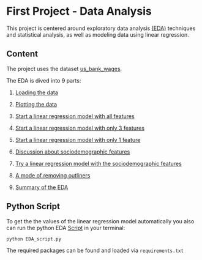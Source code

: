 # First Project - Data Analysis

This project is centered around exploratory data 
analysis [(EDA)](EDA_Checklist.pdf) techniques and statistical analysis, 
as well as modeling data using linear regression.

## Content

The project uses the dataset [us_bank_wages](/us_bank_wages/us_bank_wages.txt).

The EDA is dived into 9 parts:

1. [Loading the data](EDA_0_Load_Data.ipynb)

2. [Plotting the data](EDA_1_Plot.ipynb)

3. [Start a linear regression model with all features](EDA_2_LinReg_all_var.ipynb)

4. [Start a linear regression model with only 3 features](EDA_3_LinReg_3_best_var.ipynb)

5. [Start a linear regression model with only 1 feature](EDA_4_LinReg_best_var.ipynb)

6. [Discussion about sociodemographic features](EDA_5_groupBy_SocioDemogr.ipynb)

7. [Try a linear regression model with the sociodemographic features](EDA_6_LinReg_SocioDemogr.ipynb)

8. [A mode of removing outliners](EDA_7_Clean_Data.ipynb)

9. [Summary of the EDA](EDA_8_Insights.ipynb)

## Python Script

To get the the values of the linear regression model automatically you also can run the python EDA [Script](EDA_script.py) in your terminal:

```bash
python EDA_script.py
```

The required packages can be found and loaded via `requirements.txt`